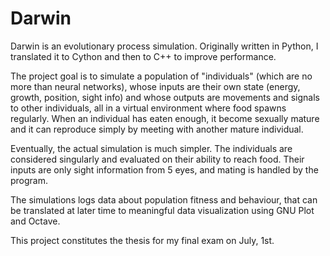 # Darwin
Darwin is an evolutionary process simulation. Originally written in Python, I translated it to Cython and then to C++ to improve performance.

The project goal is to simulate a population of "individuals" (which are no more than neural networks), whose inputs are their own state (energy, growth, position, sight info) and whose outputs are movements and signals to other individuals, all in a virtual environment where food spawns regularly. When an individual has eaten enough, it become sexually mature and it can reproduce simply by meeting with another mature individual.

Eventually, the actual simulation is much simpler. The individuals are considered singularly and evaluated on their ability to reach food. Their inputs are only sight information from 5 eyes, and mating is handled by the program.

The simulations logs data about population fitness and behaviour, that can be translated at later time to meaningful data visualization using GNU Plot and Octave.

This project constitutes the thesis for my final exam on July, 1st.
